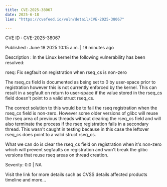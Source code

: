 ```yaml
---
title: CVE-2025-38067
date: 2025-6-18
lien: "https://cvefeed.io/vuln/detail/CVE-2025-38067"

---
```


CVE ID : CVE-2025-38067

Published :  June 18
2025
10:15 a.m. | 19 minutes ago

Description : In the Linux kernel
the following vulnerability has been resolved:

rseq: Fix segfault on registration when rseq_cs is non-zero

The rseq_cs field is documented as being set to 0 by user-space prior to
registration
however this is not currently enforced by the kernel. This
can result in a segfault on return to user-space if the value stored in
the rseq_cs field doesn't point to a valid struct rseq_cs.

The correct solution to this would be to fail the rseq registration when
the rseq_cs field is non-zero. However
some older versions of glibc
will reuse the rseq area of previous threads without clearing the
rseq_cs field and will also terminate the process if the rseq
registration fails in a secondary thread. This wasn't caught in testing
because in this case the leftover rseq_cs does point to a valid struct
rseq_cs.

What we can do is clear the rseq_cs field on registration when it's
non-zero which will prevent segfaults on registration and won't break
the glibc versions that reuse rseq areas on thread creation.

Severity: 0.0 | NA

Visit the link for more details
such as CVSS details
affected products
timeline
and more...

